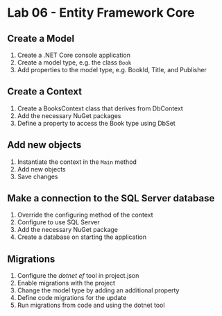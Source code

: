 # Lab 06 - Entity Framework Core

## Create a Model

1. Create a .NET Core console application
2. Create a model type, e.g. the class `Book`
3. Add properties to the model type, e.g. BookId, Title, and Publisher

## Create a Context

1. Create a BooksContext class that derives from DbContext
2. Add the necessary NuGet packages
3. Define a property to access the Book type using DbSet

## Add new objects

1. Instantiate the context in the `Main` method
2. Add new objects
3. Save changes

## Make a connection to the SQL Server database

1. Override the configuring method of the context
2. Configure to use SQL Server
3. Add the necessary NuGet package
4. Create a database on starting the application

## Migrations

1. Configure the *dotnet ef* tool in project.json
2. Enable migrations with the project
3. Change the model type by adding an additional property
4. Define code migrations for the update
5. Run migrations from code and using the dotnet tool 